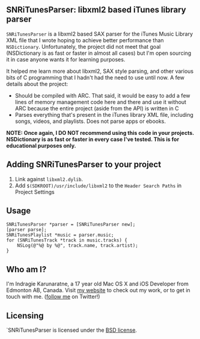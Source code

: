 ## SNRiTunesParser: libxml2 based iTunes library parser

`SNRiTunesParser` is a libxml2 based SAX parser for the iTunes Music Library XML file that I wrote hoping to achieve better performance than `NSDictionary`. Unfortunately, the project did not meet that goal (NSDictionary is as fast or faster in almost all cases) but I'm open sourcing it in case anyone wants it for learning purposes. 

It helped me learn more about libxml2, SAX style parsing, and other various bits of C programming that I hadn't had the need to use until now. A few details about the project:

- Should be compiled with ARC. That said, it would be easy to add a few lines of memory management code here and there and use it without ARC because the entire project (aside from the API) is written in C
- Parses everything that's present in the iTunes library XML file, including songs, videos, and playlists. Does not parse apps or ebooks.

**NOTE: Once again, I DO NOT recommend using this code in your projects. NSDictionary is as fast or faster in every case I've tested. This is for educational purposes only.**

## Adding SNRiTunesParser to your project

1. Link against `libxml2.dylib`.
2. Add `$(SDKROOT)/usr/include/libxml2` to the `Header Search Paths` in Project Settings

## Usage

```
SNRiTunesParser *parser = [SNRiTunesParser new];
[parser parse];
SNRiTunesPlaylist *music = parser.music;
for (SNRiTunesTrack *track in music.tracks) {
	NSLog(@"%@ by %@", track.name, track.artist);
}
```

## Who am I?

I'm Indragie Karunaratne, a 17 year old Mac OS X and iOS Developer from Edmonton AB, Canada. Visit [my website](http://indragie.com) to check out my work, or to get in touch with me. ([follow me](http://twitter.com/indragie) on Twitter!)

## Licensing

`SNRiTunesParser is licensed under the [BSD license](http://www.opensource.org/licenses/bsd-license.php).